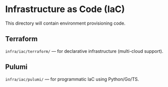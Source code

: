# Infrastructure as Code (IaC)

This directory will contain environment provisioning code.

## Terraform
`infra/iac/terraform/` — for declarative infrastructure (multi-cloud support).

## Pulumi
`infra/iac/pulumi/` — for programmatic IaC using Python/Go/TS.

